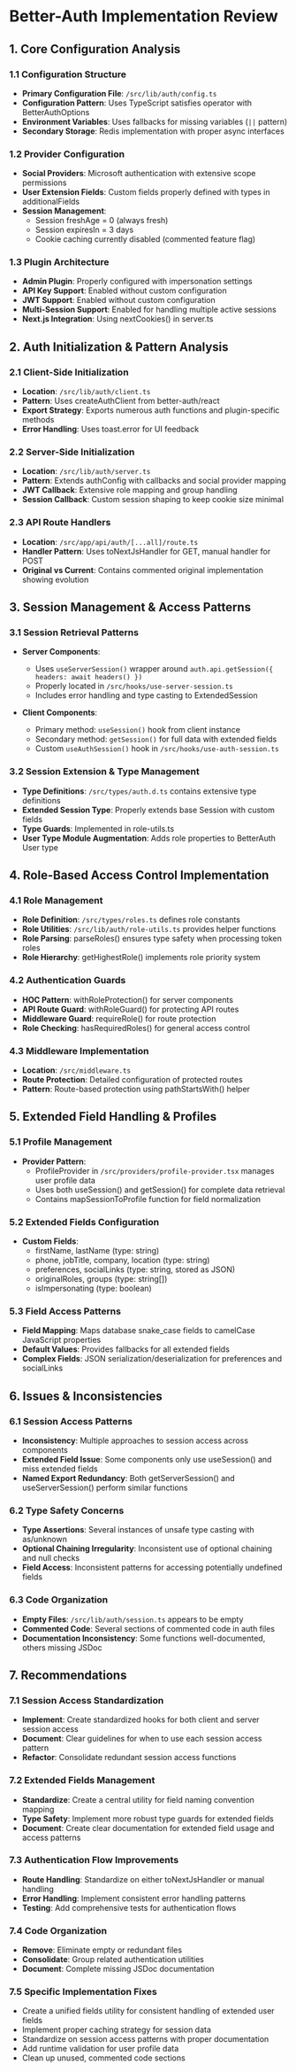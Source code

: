 # Better-Auth Implementation Review

## 1. Core Configuration Analysis

### 1.1 Configuration Structure

- **Primary Configuration File**: `/src/lib/auth/config.ts`
- **Configuration Pattern**: Uses TypeScript satisfies operator with BetterAuthOptions
- **Environment Variables**: Uses fallbacks for missing variables (`||` pattern)
- **Secondary Storage**: Redis implementation with proper async interfaces

### 1.2 Provider Configuration

- **Social Providers**: Microsoft authentication with extensive scope permissions
- **User Extension Fields**: Custom fields properly defined with types in additionalFields
- **Session Management**:
  - Session freshAge = 0 (always fresh)
  - Session expiresIn = 3 days
  - Cookie caching currently disabled (commented feature flag)

### 1.3 Plugin Architecture

- **Admin Plugin**: Properly configured with impersonation settings
- **API Key Support**: Enabled without custom configuration
- **JWT Support**: Enabled without custom configuration
- **Multi-Session Support**: Enabled for handling multiple active sessions
- **Next.js Integration**: Using nextCookies() in server.ts

## 2. Auth Initialization & Pattern Analysis

### 2.1 Client-Side Initialization

- **Location**: `/src/lib/auth/client.ts`
- **Pattern**: Uses createAuthClient from better-auth/react
- **Export Strategy**: Exports numerous auth functions and plugin-specific methods
- **Error Handling**: Uses toast.error for UI feedback

### 2.2 Server-Side Initialization

- **Location**: `/src/lib/auth/server.ts`
- **Pattern**: Extends authConfig with callbacks and social provider mapping
- **JWT Callback**: Extensive role mapping and group handling
- **Session Callback**: Custom session shaping to keep cookie size minimal

### 2.3 API Route Handlers

- **Location**: `/src/app/api/auth/[...all]/route.ts`
- **Handler Pattern**: Uses toNextJsHandler for GET, manual handler for POST
- **Original vs Current**: Contains commented original implementation showing evolution

## 3. Session Management & Access Patterns

### 3.1 Session Retrieval Patterns

- **Server Components**:
  - Uses `useServerSession()` wrapper around `auth.api.getSession({ headers: await headers() })`
  - Properly located in `/src/hooks/use-server-session.ts`
  - Includes error handling and type casting to ExtendedSession

- **Client Components**:
  - Primary method: `useSession()` hook from client instance
  - Secondary method: `getSession()` for full data with extended fields
  - Custom `useAuthSession()` hook in `/src/hooks/use-auth-session.ts`

### 3.2 Session Extension & Type Management

- **Type Definitions**: `/src/types/auth.d.ts` contains extensive type definitions
- **Extended Session Type**: Properly extends base Session with custom fields
- **Type Guards**: Implemented in role-utils.ts
- **User Type Module Augmentation**: Adds role properties to BetterAuth User type

## 4. Role-Based Access Control Implementation

### 4.1 Role Management

- **Role Definition**: `/src/types/roles.ts` defines role constants
- **Role Utilities**: `/src/lib/auth/role-utils.ts` provides helper functions
- **Role Parsing**: parseRoles() ensures type safety when processing token roles
- **Role Hierarchy**: getHighestRole() implements role priority system

### 4.2 Authentication Guards

- **HOC Pattern**: withRoleProtection() for server components
- **API Route Guard**: withRoleGuard() for protecting API routes
- **Middleware Guard**: requireRole() for route protection
- **Role Checking**: hasRequiredRoles() for general access control

### 4.3 Middleware Implementation

- **Location**: `/src/middleware.ts`
- **Route Protection**: Detailed configuration of protected routes
- **Pattern**: Route-based protection using pathStartsWith() helper

## 5. Extended Field Handling & Profiles

### 5.1 Profile Management

- **Provider Pattern**:
  - ProfileProvider in `/src/providers/profile-provider.tsx` manages user profile data
  - Uses both useSession() and getSession() for complete data retrieval
  - Contains mapSessionToProfile function for field normalization

### 5.2 Extended Fields Configuration

- **Custom Fields**:
  - firstName, lastName (type: string)
  - phone, jobTitle, company, location (type: string)
  - preferences, socialLinks (type: string, stored as JSON)
  - originalRoles, groups (type: string[])
  - isImpersonating (type: boolean)

### 5.3 Field Access Patterns

- **Field Mapping**: Maps database snake_case fields to camelCase JavaScript properties
- **Default Values**: Provides fallbacks for all extended fields
- **Complex Fields**: JSON serialization/deserialization for preferences and socialLinks

## 6. Issues & Inconsistencies

### 6.1 Session Access Patterns

- **Inconsistency**: Multiple approaches to session access across components
- **Extended Field Issue**: Some components only use useSession() and miss extended fields
- **Named Export Redundancy**: Both getServerSession() and useServerSession() perform similar functions

### 6.2 Type Safety Concerns

- **Type Assertions**: Several instances of unsafe type casting with as/unknown
- **Optional Chaining Irregularity**: Inconsistent use of optional chaining and null checks
- **Field Access**: Inconsistent patterns for accessing potentially undefined fields

### 6.3 Code Organization

- **Empty Files**: `/src/lib/auth/session.ts` appears to be empty
- **Commented Code**: Several sections of commented code in auth files
- **Documentation Inconsistency**: Some functions well-documented, others missing JSDoc

## 7. Recommendations

### 7.1 Session Access Standardization

- **Implement**: Create standardized hooks for both client and server session access
- **Document**: Clear guidelines for when to use each session access pattern
- **Refactor**: Consolidate redundant session access functions

### 7.2 Extended Fields Management

- **Standardize**: Create a central utility for field naming convention mapping
- **Type Safety**: Implement more robust type guards for extended fields
- **Document**: Create clear documentation for extended field usage and access patterns

### 7.3 Authentication Flow Improvements

- **Route Handling**: Standardize on either toNextJsHandler or manual handling
- **Error Handling**: Implement consistent error handling patterns
- **Testing**: Add comprehensive tests for authentication flows

### 7.4 Code Organization

- **Remove**: Eliminate empty or redundant files
- **Consolidate**: Group related authentication utilities
- **Document**: Complete missing JSDoc documentation

### 7.5 Specific Implementation Fixes

- Create a unified fields utility for consistent handling of extended user fields
- Implement proper caching strategy for session data
- Standardize on session access patterns with proper documentation
- Add runtime validation for user profile data
- Clean up unused, commented code sections
